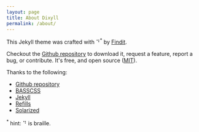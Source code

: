 ```yaml
---
layout: page
title: About Dixyll
permalink: /about/
---
```


This Jekyll theme was crafted with ⠙<sup>*</sup> by <a href="http://github.io/joshfindit">Findit</a>.

Checkout the [Github repository](https://github.com/joshfindit/dixyll) to download it,
request a feature, report a bug, or contribute. It's free, and open source
([MIT](http://opensource.org/licenses/MIT)).

Thanks to the following:

* [Github repository](https://github.com/johnotander/pixyll)
* [BASSCSS](http://basscss.com)
* [Jekyll](http://jekyllrb.com)
* [Refills](http://refills.bourbon.io/)
* [Solarized](http://ethanschoonover.com/solarized)

<sup>*</sup> hint: ⠙ is braille.
